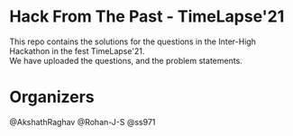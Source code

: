 # Hack From The Past - TimeLapse'21 

This repo contains the solutions for the questions in the Inter-High Hackathon in the fest TimeLapse'21. <br> 
We have uploaded the questions, and the problem statements. 

# Organizers  

@AkshathRaghav
@Rohan-J-S 
@ss971 
